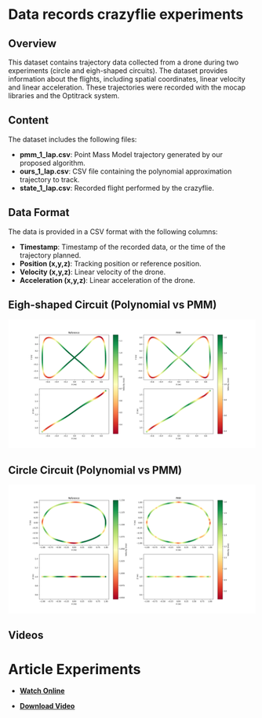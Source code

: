 # Data records crazyflie experiments

## Overview

This dataset contains trajectory data collected from a drone during two experiments (circle and eigh-shaped circuits). The dataset provides information about the flights, including spatial coordinates, linear velocity and linear acceleration. These trajectories were recorded with the mocap libraries and the Optitrack system.

## Content
The dataset includes the following files:

- **pmm_1_lap.csv**: Point Mass Model trajectory generated by our proposed algorithm.
- **ours_1_lap.csv**: CSV file containing the polynomial approximation trajectory to track.
- **state_1_lap.csv**: Recorded flight performed by the crazyflie.

## Data Format
The data is provided in a CSV format with the following columns:

- **Timestamp**: Timestamp of the recorded data, or the time of the trajectory planned.
- **Position (x,y,z)**: Tracking position or reference position.
- **Velocity (x,y,z)**: Linear velocity of the drone.
- **Acceleration (x,y,z)**: Linear acceleration of the drone.

## Eigh-shaped Circuit (Polynomial vs PMM)

![Eight](docs/fig/ApproximatedVsPmmEight.png)


## Circle Circuit (Polynomial vs PMM)

![Circle](docs/fig/ApproximatedVsPmmCircle.png)

## Videos

# Article Experiments

- [**Watch Online**](https://youtu.be/l7ZtUI-oYCA)
  
- [**Download Video**](docs/video/VideoExperiments.mp4)
<!-- <video controls>
    <source src="docs/video/VideoExperiments.mp4" type="video/mp4">
</video> -->

<!--# Onboard planning

- [**Watch Online**](https://youtu.be/7BG9GC9CxUc) 

- [**Download Video**](docs/video/VideoExperiments.mp4) -->
<!-- <video controls>
    <source src="docs/video/real_time_planning.mp4" type="video/mp4">
</video> -->
